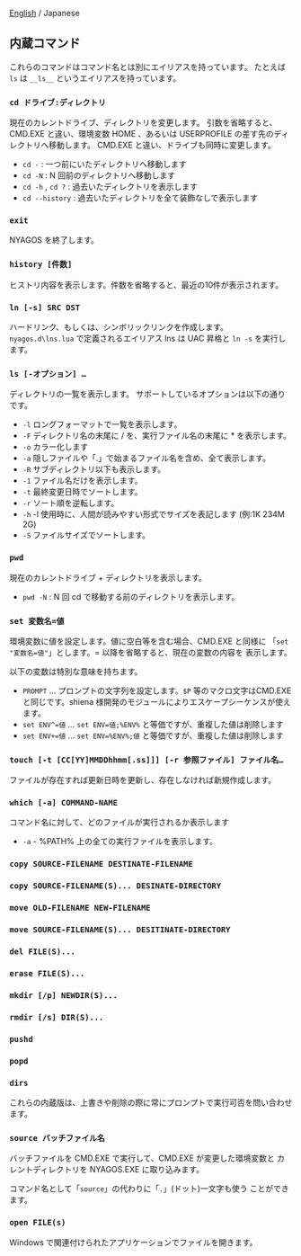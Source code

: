[English](./04-Commands_en.md) / Japanese

## 内蔵コマンド

これらのコマンドはコマンド名とは別にエイリアスを持っています。
たとえば `ls` は `__ls__` というエイリアスを持っています。

### `cd ドライブ:ディレクトリ`

現在のカレントドライブ、ディレクトリを変更します。
引数を省略すると、CMD.EXE と違い、環境変数 HOME 、あるいは 
USERPROFILE の差す先のディレクトリへ移動します。
CMD.EXE と違い、ドライブも同時に変更します。

* `cd -` : 一つ前にいたディレクトリへ移動します
* `cd -N` : N 回前のディレクトリへ移動します
* `cd -h` , `cd ?` : 過去いたディレクトリを表示します
* `cd --history` : 過去いたディレクトリを全て装飾なしで表示します

### `exit`

NYAGOS を終了します。

### `history [件数]`

ヒストリ内容を表示します。件数を省略すると、最近の10件が表示されます。

### `ln [-s] SRC DST`

ハードリンク、もしくは、シンボリックリンクを作成します。
`nyagos.d\lns.lua` で定義されるエイリアス lns は UAC 昇格と
`ln -s` を実行します。

### `ls [-オプション] …`

ディレクトリの一覧を表示します。
サポートしているオプションは以下の通りです。

* `-l` ロングフォーマットで一覧を表示します。
* `-F` ディレクトリ名の末尾に /  を、実行ファイル名の末尾に * を表示します。
* `-o` カラー化します
* `-a` 隠しファイルや「.」で始まるファイル名を含め、全て表示します。
* `-R` サブディレクトリ以下も表示します。
* `-1` ファイル名だけを表示します。
* `-t` 最終変更日時でソートします。
* `-r` ソート順を逆転します。
* `-h` -l 使用時に、人間が読みやすい形式でサイズを表記します (例:1K 234M 2G)
* `-S` ファイルサイズでソートします。

### `pwd`

現在のカレントドライブ + ディレクトリを表示します。

* `pwd -N` : N 回 cd で移動する前のディレクトリを表示します。

### `set 変数名=値`

環境変数に値を設定します。値に空白等を含む場合、CMD.EXE と同様に
「`set "変数名=値"`」とします。= 以降を省略すると、現在の変数の内容を
表示します。

以下の変数は特別な意味を持ちます。

* `PROMPT` … プロンプトの文字列を設定します。`$P` 等のマクロ文字はCMD.EXE と同じです。shiena 様開発のモジュールによりエスケープシーケンスが使えます。
* `set ENV^=値` ... `set ENV=値;%ENV%` と等価ですが、重複した値は削除します
* `set ENV+=値` ... `set ENV=%ENV%;値` と等価ですが、重複した値は削除します

### `touch [-t [CC[YY]MMDDhhmm[.ss]]] [-r 参照ファイル] ファイル名…`

ファイルが存在すれば更新日時を更新し、存在しなければ新規作成します。

### `which [-a] COMMAND-NAME`

コマンド名に対して、どのファイルが実行されるか表示します

* `-a` - %PATH% 上の全ての実行ファイルを表示します。

### `copy SOURCE-FILENAME DESTINATE-FILENAME`
### `copy SOURCE-FILENAME(S)... DESINATE-DIRECTORY`
### `move OLD-FILENAME NEW-FILENAME`
### `move SOURCE-FILENAME(S)... DESITINATE-DIRECTORY`
### `del FILE(S)...`
### `erase FILE(S)...`
### `mkdir [/p] NEWDIR(S)...`
### `rmdir [/s] DIR(S)...`
### `pushd`
### `popd`
### `dirs`

これらの内蔵版は、上書きや削除の際に常にプロンプトで実行可否を問い合わせます。

### `source バッチファイル名`

バッチファイルを CMD.EXE で実行して、CMD.EXE が変更した環境変数と
カレントディレクトリを NYAGOS.EXE に取り込みます。

コマンド名として「`source`」の代わりに「`.`」(ドット)一文字も使う
ことができます。

### `open FILE(s)`

Windows で関連付けられたアプリケーションでファイルを開きます。


<!-- set:fenc=utf8: -->
